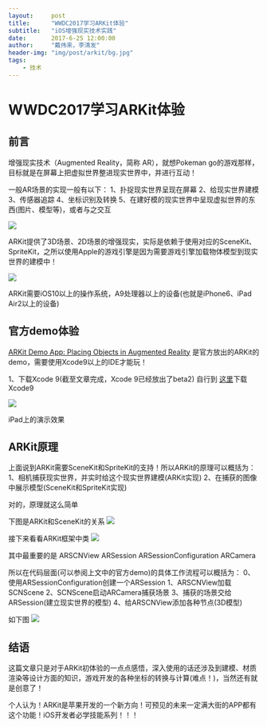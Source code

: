 ```yaml
---
layout:     post
title:      "WWDC2017学习ARKit体验"
subtitle:   "iOS增强现实技术实践"
date:       2017-6-25 12:00:00
author:     "戴伟来，李清发"
header-img: "img/post/arkit/bg.jpg"
tags:
    - 技术
---
```


# WWDC2017学习ARKit体验



## 前言



增强现实技术（Augmented Reality，简称 AR），就想Pokeman go的游戏那样，目标就是在屏幕上把虚拟世界整进现实世界中，并进行互动！

一般AR场景的实现一般有以下：
1、扑捉现实世界呈现在屏幕
2、给现实世界建模
3、传感器追踪
4、坐标识别及转换
5、在建好模的现实世界中呈现虚拟世界的东西(图片、模型等)，或者与之交互



![](http://upload-images.jianshu.io/upload_images/6271687-1e42f9d04c5deca6.png?imageMogr2/auto-orient/strip%7CimageView2/2/w/1240)



ARKit提供了3D场景、2D场景的增强现实，实际是依赖于使用对应的SceneKit、SpriteKit，之所以使用Apple的游戏引擎是因为需要游戏引擎加载物体模型到现实世界的建模中！

![](http://upload-images.jianshu.io/upload_images/1455032-17c36e569476d9bb.png?imageMogr2/auto-orient/strip%7CimageView2/2/w/1240)

ARKit需要iOS10以上的操作系统，A9处理器以上的设备(也就是iPhone6、iPad Air2以上的设备)



## 官方demo体验
[ARKit Demo App: Placing Objects in Augmented Reality](https://developer.apple.com/sample-code/wwdc/2017/PlacingObjects.zip) 是官方放出的ARKit的demo，需要使用Xcode9以上的IDE才能玩！

1、下载Xcode 9(截至文章完成，Xcode 9已经放出了beta2)
自行到 [这里](https://developer.apple.com/download/)下载Xcode9



![](http://upload-images.jianshu.io/upload_images/6230903-5c26d3dd85f2a1db?imageMogr2/auto-orient/strip%7CimageView2/2/w/1240)

iPad上的演示效果



## ARKit原理



上面说到ARKit需要SceneKit和SpriteKit的支持！所以ARKit的原理可以概括为：
1、相机捕获现实世界，并实时给这个现实世界建模(ARKit实现)
2、在捕获的图像中展示模型(SceneKit和SpriteKit实现)

对的，原理就这么简单

下图是ARKit和SceneKit的关系
![](http://upload-images.jianshu.io/upload_images/6271687-34c56daea7207015.png?imageMogr2/auto-orient/strip%7CimageView2/2/w/1240)

接下来看看ARKit框架中类
![](http://upload-images.jianshu.io/upload_images/6271687-67c0307d6f65392c.png?imageMogr2/auto-orient/strip%7CimageView2/2/w/1240)

其中最重要的是
ARSCNView
ARSession
ARSessionConfiguration
ARCamera

所以在代码层面(可以参阅上文中的官方demo)的具体工作流程可以概括为：
0、使用ARSessionConfiguration创建一个ARSession
1、ARSCNView加载SCNScene
2、SCNScene启动ARCamera捕获场景
3、捕获的场景交给ARSession(建立现实世界的模型)
4、给ARSCNView添加各种节点(3D模型)

如下图
![](http://upload-images.jianshu.io/upload_images/6271687-5b2cea6f7131d32e.png?imageMogr2/auto-orient/strip%7CimageView2/2/w/1240)





##  结语



这篇文章只是对于ARKit初体验的一点点感悟，深入使用的话还涉及到建模、材质渲染等设计方面的知识，游戏开发的各种坐标的转换与计算(难点！)，当然还有就是创意了！

个人认为！ARKit是苹果开发的一个新方向！可预见的未来一定满大街的APP都有这个功能！iOS开发者必学技能系列！！！









